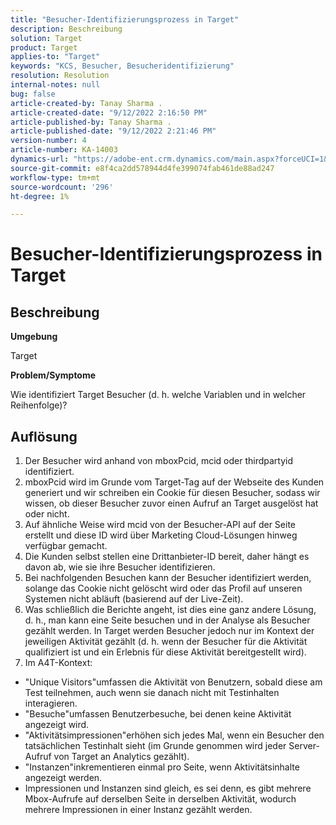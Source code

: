 ```yaml
---
title: "Besucher-Identifizierungsprozess in Target"
description: Beschreibung
solution: Target
product: Target
applies-to: "Target"
keywords: "KCS, Besucher, Besucheridentifizierung"
resolution: Resolution
internal-notes: null
bug: false
article-created-by: Tanay Sharma .
article-created-date: "9/12/2022 2:16:50 PM"
article-published-by: Tanay Sharma .
article-published-date: "9/12/2022 2:21:46 PM"
version-number: 4
article-number: KA-14003
dynamics-url: "https://adobe-ent.crm.dynamics.com/main.aspx?forceUCI=1&pagetype=entityrecord&etn=knowledgearticle&id=31f96d89-a532-ed11-9db1-002248086735"
source-git-commit: e8f4ca2dd578944d4fe399074fab461de88ad247
workflow-type: tm+mt
source-wordcount: '296'
ht-degree: 1%

---
```


# Besucher-Identifizierungsprozess in Target

## Beschreibung


<b>Umgebung</b>

Target



<b>Problem/Symptome</b>

Wie identifiziert Target Besucher (d. h. welche Variablen und in welcher Reihenfolge)?


## Auflösung


1. Der Besucher wird anhand von mboxPcid, mcid oder thirdpartyid identifiziert.
2. mboxPcid wird im Grunde vom Target-Tag auf der Webseite des Kunden generiert und wir schreiben ein Cookie für diesen Besucher, sodass wir wissen, ob dieser Besucher zuvor einen Aufruf an Target ausgelöst hat oder nicht.
3. Auf ähnliche Weise wird mcid von der Besucher-API auf der Seite erstellt und diese ID wird über Marketing Cloud-Lösungen hinweg verfügbar gemacht.
4. Die Kunden selbst stellen eine Drittanbieter-ID bereit, daher hängt es davon ab, wie sie ihre Besucher identifizieren.
5. Bei nachfolgenden Besuchen kann der Besucher identifiziert werden, solange das Cookie nicht gelöscht wird oder das Profil auf unseren Systemen nicht abläuft (basierend auf der Live-Zeit).
6. Was schließlich die Berichte angeht, ist dies eine ganz andere Lösung, d. h., man kann eine Seite besuchen und in der Analyse als Besucher gezählt werden. In Target werden Besucher jedoch nur im Kontext der jeweiligen Aktivität gezählt (d. h. wenn der Besucher für die Aktivität qualifiziert ist und ein Erlebnis für diese Aktivität bereitgestellt wird).
7. Im A4T-Kontext:


- &quot;Unique Visitors&quot;umfassen die Aktivität von Benutzern, sobald diese am Test teilnehmen, auch wenn sie danach nicht mit Testinhalten interagieren.
- &quot;Besuche&quot;umfassen Benutzerbesuche, bei denen keine Aktivität angezeigt wird.
- &quot;Aktivitätsimpressionen&quot;erhöhen sich jedes Mal, wenn ein Besucher den tatsächlichen Testinhalt sieht (im Grunde genommen wird jeder Server-Aufruf von Target an Analytics gezählt).
- &quot;Instanzen&quot;inkrementieren einmal pro Seite, wenn Aktivitätsinhalte angezeigt werden.
- Impressionen und Instanzen sind gleich, es sei denn, es gibt mehrere Mbox-Aufrufe auf derselben Seite in derselben Aktivität, wodurch mehrere Impressionen in einer Instanz gezählt werden.

